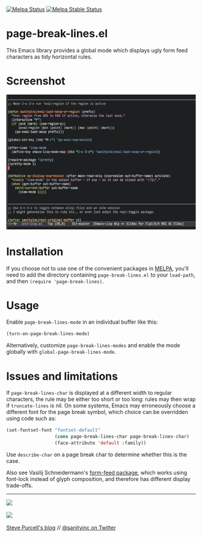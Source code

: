 [![Melpa Status](http://melpa.org/packages/page-break-lines-badge.svg)](http://melpa.org/#/page-break-lines)
[![Melpa Stable Status](http://stable.melpa.org/packages/page-break-lines-badge.svg)](http://stable.melpa.org/#/page-break-lines)

page-break-lines.el
===================

This Emacs library provides a global mode which displays ugly form feed
characters as tidy horizontal rules.

Screenshot
==========

![page-break-lines screenshot](screenshot.png)

Installation
=============

If you choose not to use one of the convenient
packages in [MELPA][melpa], you'll need to
add the directory containing `page-break-lines.el` to your `load-path`, and
then `(require 'page-break-lines)`.

Usage
=====

Enable `page-break-lines-mode` in an individual buffer like this:

```lisp
(turn-on-page-break-lines-mode)
```

Alternatively, customize `page-break-lines-modes` and enable the mode globally with
`global-page-break-lines-mode`.

Issues and limitations
======================

If `page-break-lines-char` is displayed at a different width to
regular characters, the rule may be either too short or too long:
rules may then wrap if `truncate-lines` is nil. On some systems,
Emacs may erroneously choose a different font for the page break
symbol, which choice can be overridden using code such as:

```lisp
(set-fontset-font "fontset-default"
                  (cons page-break-lines-char page-break-lines-char)
                  (face-attribute 'default :family))
```

Use `describe-char` on a page break char to determine whether this
is the case.

Also see Vasilij Schneidermann's
[form-feed package](https://github.com/wasamasa/form-feed), which
works using font-lock instead of glyph composition, and therefore has
different display trade-offs.

[melpa]: http://melpa.org

<hr>

[![](http://api.coderwall.com/purcell/endorsecount.png)](http://coderwall.com/purcell)

[![](http://www.linkedin.com/img/webpromo/btn_liprofile_blue_80x15.png)](http://uk.linkedin.com/in/stevepurcell)

[Steve Purcell's blog](http://www.sanityinc.com/) // [@sanityinc on Twitter](https://twitter.com/sanityinc)
